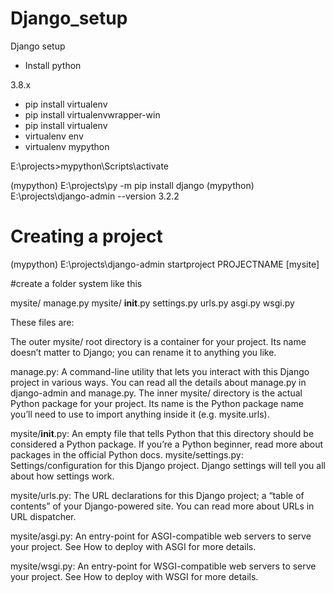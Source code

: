 # Django_setup

Django setup

- Install python

3.8.x

- pip install virtualenv
- pip install virtualenvwrapper-win
- pip install virtualenv
- virtualenv env
- virtualenv mypython

E:\projects>mypython\Scripts\activate

(mypython) E:\projects\py -m pip install django
(mypython) E:\projects\django-admin --version
3.2.2

# Creating a project

(mypython) E:\projects\django-admin startproject PROJECTNAME [mysite]

#create a folder system like this

mysite/
    manage.py
    mysite/
        __init__.py
        settings.py
        urls.py
        asgi.py
        wsgi.py

These files are:

The outer mysite/ root directory is a container for your project. Its name doesn’t matter to Django; you can rename it to anything you like.

manage.py: A command-line utility that lets you interact with this Django project in various ways. You can read all the details about manage.py in django-admin and manage.py.
The inner mysite/ directory is the actual Python package for your project. Its name is the Python package name you’ll need to use to import anything inside it (e.g. mysite.urls).

mysite/__init__.py: An empty file that tells Python that this directory should be considered a Python package. If you’re a Python beginner, read more about packages in the official Python docs.
mysite/settings.py: Settings/configuration for this Django project. Django settings will tell you all about how settings work.

mysite/urls.py: The URL declarations for this Django project; a “table of contents” of your Django-powered site. You can read more about URLs in URL dispatcher.

mysite/asgi.py: An entry-point for ASGI-compatible web servers to serve your project. See How to deploy with ASGI for more details.

mysite/wsgi.py: An entry-point for WSGI-compatible web servers to serve your project. See How to deploy with WSGI for more details.

